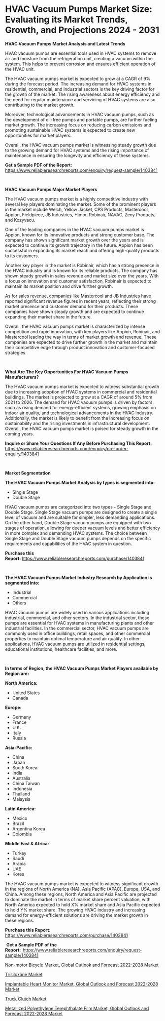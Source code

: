<p><h1>HVAC Vacuum Pumps Market Size: Evaluating its Market Trends, Growth, and Projections 2024 - 2031</h1></p><p><strong>HVAC Vacuum Pumps Market Analysis and Latest Trends</strong></p>
<p><p>HVAC vacuum pumps are essential tools used in HVAC systems to remove air and moisture from the refrigeration unit, creating a vacuum within the system. This helps to prevent corrosion and ensures efficient operation of the HVAC unit. </p><p>The HVAC vacuum pumps market is expected to grow at a CAGR of 9% during the forecast period. The increasing demand for HVAC systems in residential, commercial, and industrial sectors is the key driving factor for the growth of the market. The rising awareness about energy efficiency and the need for regular maintenance and servicing of HVAC systems are also contributing to the market growth.</p><p>Moreover, technological advancements in HVAC vacuum pumps, such as the development of oil-free pumps and portable pumps, are further fueling market growth. The increasing focus on reducing carbon emissions and promoting sustainable HVAC systems is expected to create new opportunities for market players.</p><p>Overall, the HVAC vacuum pumps market is witnessing steady growth due to the growing demand for HVAC systems and the rising importance of maintenance in ensuring the longevity and efficiency of these systems.</p></p>
<p><strong>Get a Sample PDF of the Report:&nbsp;</strong> <a href="https://www.reliableresearchreports.com/enquiry/request-sample/1403841">https://www.reliableresearchreports.com/enquiry/request-sample/1403841</a></p>
<p>&nbsp;</p>
<p><strong>HVAC Vacuum Pumps Major Market Players</strong></p>
<p><p>The HVAC vacuum pumps market is a highly competitive industry with several key players dominating the market. Some of the prominent players in the market include Welch, Yellow Jacket, CPS Products, Mastercool, Appion, Fieldpiece, JB Industries, Himor, Robinair, NAVAC, Zeny Products, and Kozyvacu.</p><p>One of the leading companies in the HVAC vacuum pumps market is Appion, known for its innovative products and strong customer base. The company has shown significant market growth over the years and is expected to continue its growth trajectory in the future. Appion has been successful in expanding its market reach and offering high-quality products to its customers.</p><p>Another key player in the market is Robinair, which has a strong presence in the HVAC industry and is known for its reliable products. The company has shown steady growth in sales revenue and market size over the years. With a focus on innovation and customer satisfaction, Robinair is expected to maintain its market position and drive further growth.</p><p>As for sales revenue, companies like Mastercool and JB Industries have reported significant revenue figures in recent years, reflecting their strong market presence and customer demand for their products. These companies have shown steady growth and are expected to continue expanding their market share in the future.</p><p>Overall, the HVAC vacuum pumps market is characterized by intense competition and rapid innovation, with key players like Appion, Robinair, and Mastercool leading the way in terms of market growth and revenue. These companies are expected to drive further growth in the market and maintain their competitive edge through product innovation and customer-focused strategies.</p></p>
<p>&nbsp;</p>
<p><strong>What Are The Key Opportunities For HVAC Vacuum Pumps Manufacturers?</strong></p>
<p><p>The HVAC vacuum pumps market is expected to witness substantial growth due to increasing adoption of HVAC systems in commercial and residential buildings. The market is projected to grow at a CAGR of around 5% from 2021 to 2026. The demand for HVAC vacuum pumps is driven by factors such as rising demand for energy-efficient systems, growing emphasis on indoor air quality, and technological advancements in the HVAC industry. Additionally, the market is likely to benefit from the increasing focus on sustainability and the rising investments in infrastructural development. Overall, the HVAC vacuum pumps market is poised for steady growth in the coming years.</p></p>
<p><strong>Inquire or Share Your Questions If Any Before Purchasing This Report:</strong> <a href="https://www.reliableresearchreports.com/enquiry/pre-order-enquiry/1403841">https://www.reliableresearchreports.com/enquiry/pre-order-enquiry/1403841</a></p>
<p>&nbsp;</p>
<p><strong>Market Segmentation</strong></p>
<p><strong>The HVAC Vacuum Pumps Market Analysis by types is segmented into:</strong></p>
<p><ul><li>Single Stage</li><li>Double Stage</li></ul></p>
<p><p>HVAC vacuum pumps are categorized into two types - Single Stage and Double Stage. Single Stage vacuum pumps are designed to create a single level of vacuum and are suitable for simpler, less demanding applications. On the other hand, Double Stage vacuum pumps are equipped with two stages of operation, allowing for deeper vacuum levels and better efficiency in more complex and demanding HVAC systems. The choice between Single Stage and Double Stage vacuum pumps depends on the specific requirements and capabilities of the HVAC system in question.</p></p>
<p><strong>Purchase this Report:&nbsp;</strong><a href="https://www.reliableresearchreports.com/purchase/1403841">https://www.reliableresearchreports.com/purchase/1403841</a></p>
<p>&nbsp;</p>
<p><strong>The HVAC Vacuum Pumps Market Industry Research by Application is segmented into:</strong></p>
<p><ul><li>Industrial</li><li>Commercial</li><li>Others</li></ul></p>
<p><p>HVAC vacuum pumps are widely used in various applications including industrial, commercial, and other sectors. In the industrial sector, these pumps are essential for HVAC systems in manufacturing plants and other industrial facilities. In the commercial sector, HVAC vacuum pumps are commonly used in office buildings, retail spaces, and other commercial properties to maintain optimal temperature and air quality. In other applications, HVAC vacuum pumps are utilized in residential settings, educational institutions, healthcare facilities, and more.</p></p>
<p>&nbsp;</p>
<p><strong>In terms of Region, the HVAC Vacuum Pumps Market Players available by Region are:</strong></p>
<p>
    <p> <strong> North America: </strong>
        <ul>
            <li>United States</li>
            <li>Canada</li>
        </ul>
        </p> 
    <p> <strong> Europe: </strong>
        <ul>
            <li>Germany</li>
            <li>France</li>
            <li>U.K.</li>
            <li>Italy</li>
            <li>Russia</li>
        </ul>
        </p> 
    <p> <strong> Asia-Pacific: </strong>
        <ul>
            <li>China</li>
            <li>Japan</li>
            <li>South Korea</li>
            <li>India</li>
            <li>Australia</li>
            <li>China Taiwan</li>
            <li>Indonesia</li>
            <li>Thailand</li>
            <li>Malaysia</li>
        </ul>
        </p> 
    <p> <strong> Latin America: </strong>
        <ul>
            <li>Mexico</li>
            <li>Brazil</li>
            <li>Argentina Korea</li>
            <li>Colombia</li>
        </ul>
        </p> 
    <p> <strong> Middle East & Africa: </strong>
        <ul>
            <li>Turkey</li>
            <li>Saudi</li>
            <li>Arabia</li>
            <li>UAE</li>
            <li>Korea</li>
        </ul>
    </p>
    </p>
<p><p>The HVAC vacuum pumps market is expected to witness significant growth in the regions of North America (NA), Asia Pacific (APAC), Europe, USA, and China. Among these regions, North America and Asia Pacific are projected to dominate the market in terms of market share percent valuation, with North America expected to hold X% market share and Asia Pacific expected to hold Y% market share. The growing HVAC industry and increasing demand for energy-efficient solutions are driving the market growth in these regions.</p></p>
<p><strong>Purchase this Report: </strong><a href="https://www.reliableresearchreports.com/purchase/1403841">https://www.reliableresearchreports.com/purchase/1403841</a></p>
<p>&nbsp;<strong>Get a Sample PDF of the Report:&nbsp;&nbsp;</strong><a href="https://www.reliableresearchreports.com/enquiry/request-sample/1403841">https://www.reliableresearchreports.com/enquiry/request-sample/1403841</a></p>
<p><strong></strong></p>
<p><p><a href="https://zircon-bluebell-299.notion.site/Non-motor-Bicycle-Market-Global-Outlook-and-Forecast-2022-2028-Market-Size-and-Growth-Market-Segme-276ee58b2f134aa284a7fe932739ecb9">Non-motor Bicycle Market, Global Outlook and Forecast 2022-2028 Market</a></p><p><a href="https://view.publitas.com/reportprime-1/trisiloxane-market-provides-detailed-segmentation-of-this-market-based-on-type-application-and-region-and-forecast-for-the-period-from-2024-2031/">Trisiloxane Market</a></p><p><a href="https://iodized-pantydraco-05c.notion.site/Implantable-Heart-Monitor-Market-Global-Outlook-and-Forecast-2022-2028-Market-A-Comprehensive-Repo-ff97a9add067433589e491498c832b1d">Implantable Heart Monitor Market, Global Outlook and Forecast 2022-2028 Market</a></p><p><a href="https://view.publitas.com/reportprime-1/truck-clutch-market-size-furnishes-valuable-information-encompassing-market-share-market-trends-and-projections-spanning-from-2024-to-2031/">Truck Clutch Market</a></p><p><a href="https://natural-crush-b99.notion.site/Metallized-Polyethylene-Terephthalate-Film-Market-Global-Outlook-and-Forecast-2022-2028-Market-Cha-0af66c7bb3244b278a3794606a68370b">Metallized Polyethylene Terephthalate Film Market, Global Outlook and Forecast 2022-2028 Market</a></p></p>